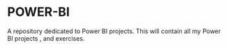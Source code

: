 # POWER-BI
A repository dedicated to Power BI projects. This will contain all my Power BI projects , and exercises.

